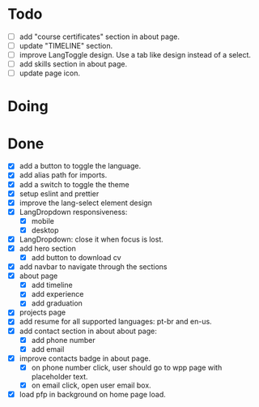 # Todo

- [ ] add "course certificates" section in about page.
- [ ] update "TIMELINE" section.
- [ ] improve LangToggle design. Use a tab like design instead of a select.  
- [ ] add skills section in about page.
- [ ] update page icon.

# Doing

   
# Done

- [x] add a button to toggle the language.
- [x] add alias path for imports.
- [x] add a switch to toggle the theme
- [x] setup eslint and prettier
- [x] improve the lang-select element design
- [x] LangDropdown responsiveness:
  - [x] mobile 
  - [x] desktop
- [x] LangDropdown: close it when focus is lost.
- [x] add hero section
  - [x] add button to download cv 
- [x] add navbar to navigate through the sections
- [x] about page
  - [x] add timeline
  - [x] add experience
  - [x] add graduation 
- [x] projects page 
- [x] add resume for all supported languages: pt-br and en-us.
- [x] add contact section in about about page:
  - [x] add phone number
  - [x] add email
- [x] improve contacts badge in about page.
  - [x] on phone number click, user should go to wpp page with placeholder text.
  - [x] on email click, open user email box.
- [x] load pfp in background on home page load.
